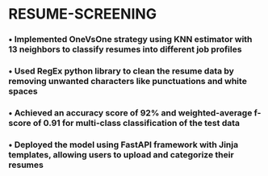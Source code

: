 # RESUME-SCREENING

### • Implemented OneVsOne strategy using KNN estimator with 13 neighbors to classify resumes into different job profiles
### • Used RegEx python library to clean the resume data by removing unwanted characters like punctuations and white spaces
### • Achieved an accuracy score of 92% and weighted-average f-score of 0.91 for multi-class classification of the test data
### • Deployed the model using FastAPI framework with Jinja templates, allowing users to upload and categorize their resumes
